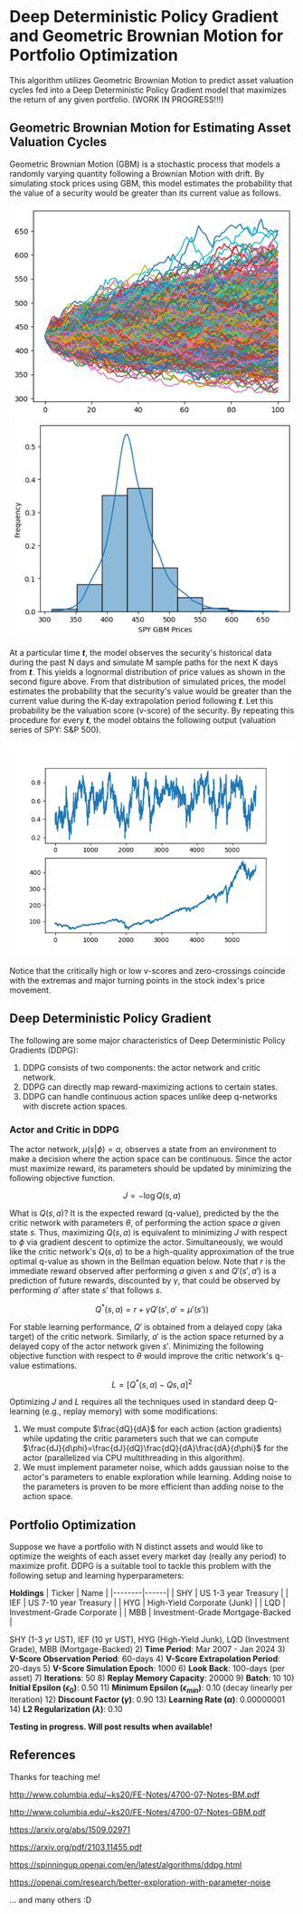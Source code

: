 # Deep Deterministic Policy Gradient and Geometric Brownian Motion for Portfolio Optimization

This algorithm utilizes Geometric Brownian Motion to predict asset valuation cycles fed into a Deep Deterministic Policy Gradient model that maximizes the return of any given portfolio. (WORK IN PROGRESS!!!)

## Geometric Brownian Motion for Estimating Asset Valuation Cycles

Geometric Brownian Motion (GBM) is a stochastic process that models a randomly varying quantity following a Brownian Motion with drift. By simulating stock prices using GBM, this model estimates the probability that the value of a security would be greater than its current value as follows.

![alt text](https://github.com/junyoung-sim/ddpg-quant/blob/main/doc/sample_path.png)
![alt text](https://github.com/junyoung-sim/ddpg-quant/blob/main/doc/price_dist.png)

At a particular time ***t***, the model observes the security's historical data during the past N days and simulate M sample paths for the next K days from ***t***. This yields a lognormal distribution of price values as shown in the second figure above. From that distribution of simulated prices, the model estimates the probability that the security's value would be greater than the current value during the K-day extrapolation period following ***t***. Let this probability be the valuation score (v-score) of the security. By repeating this procedure for every ***t***, the model obtains the following output (valuation series of SPY: S&P 500).

![alt text](https://github.com/junyoung-sim/ddpg-quant/blob/main/doc/vscore.png)

Notice that the critically high or low v-scores and zero-crossings coincide with the extremas and major turning points in the stock index's price movement.

## Deep Deterministic Policy Gradient

The following are some major characteristics of Deep Deterministic Policy Gradients (DDPG):

1) DDPG consists of two components: the actor network and critic network.
2) DDPG can directly map reward-maximizing actions to certain states.
3) DDPG can handle continuous action spaces unlike deep q-networks with discrete action spaces.

### Actor and Critic in DDPG

The actor network, $\mu(s|\phi)=a$, observes a state from an environment to make a decision where the action space can be continuous. Since the actor must maximize reward, its parameters should be updated by minimizing the following objective function.

$$J=-\log{Q(s,a)}$$

What is $Q(s,a)$? It is the expected reward (q-value), predicted by the the critic network with parameters $\theta$, of performing the action space $a$ given state $s$. Thus, maximizing $Q(s,a)$ is equivalent to minimizing $J$ with respect to $\phi$ via gradient descent to optimize the actor. Simultaneously, we would like the critic network's $Q(s,a)$ to be a high-quality approximation of the true optimal q-value as shown in the Bellman equation below. Note that $r$ is the immediate reward observed after performing $a$ given $s$ and $Q'(s',a')$ is a prediction of future rewards, discounted by $\gamma$, that could be observed by performing $a'$ after state $s'$ that follows $s$.

$$Q^{*}(s,a)=r+{\gamma}Q'(s',a'=\mu'(s'))$$

For stable learning performance, $Q'$ is obtained from a delayed copy (aka target) of the critic network. Similarly, $a'$ is the action space returned by a delayed copy of the actor network given $s'$. Minimizing the following objective function with respect to $\theta$ would improve the critic network's q-value estimations.

$$L=[Q^{*}(s,a)-Q{s,a}]^2$$

Optimizing $J$ and $L$ requires all the techniques used in standard deep Q-learning (e.g., replay memory) with some modifications:

1) We must compute $\frac{dQ}{dA}$ for each action (action gradients) while updating the critic parameters such that we can compute $\frac{dJ}{d\phi}=\frac{dJ}{dQ}\frac{dQ}{dA}\frac{dA}{d\phi}$ for the actor (parallelized via CPU multithreading in this algorithm).
2) We must implement parameter noise, which adds gaussian noise to the actor's parameters to enable exploration while learning. Adding noise to the parameters is proven to be more efficient than adding noise to the action space.

## Portfolio Optimization

Suppose we have a portfolio with N distinct assets and would like to optimize the weights of each asset every market day (really any period) to maximize profit. DDPG is a suitable tool to tackle this problem with the following setup and learning hyperparameters:

**Holdings**
| Ticker | Name |
|--------|------|
| SHY | US 1-3 year Treasury             |
| IEF | US 7-10 year Treasury            |
| HYG | High-Yield Corporate (Junk)      |
| LQD | Investment-Grade Corporate       |
| MBB | Investment-Grade Mortgage-Backed |


SHY (1-3 yr UST), IEF (10 yr UST), HYG (High-Yield Junk), LQD (Investment Grade), MBB (Mortgage-Backed)
2) **Time Period**: Mar 2007 - Jan 2024
3) **V-Score Observation Period**: 60-days
4) **V-Score Extrapolation Period**: 20-days
5) **V-Score Simulation Epoch**: 1000
6) **Look Back**: 100-days (per asset)
7) **Iterations**: 50
8) **Replay Memory Capacity**: 20000
9) **Batch**: 10
10) **Initial Epsilon ($\epsilon_0$)**: 0.50
11) **Minimum Epsilon ($\epsilon_{min}$)**: 0.10 (decay linearly per iteration)
12) **Discount Factor ($\gamma$)**: 0.90
13) **Learning Rate ($\alpha$)**: 0.00000001
14) **L2 Regularization ($\lambda$)**: 0.10

**Testing in progress. Will post results when available!**

## References

Thanks for teaching me!

http://www.columbia.edu/~ks20/FE-Notes/4700-07-Notes-BM.pdf

http://www.columbia.edu/~ks20/FE-Notes/4700-07-Notes-GBM.pdf

https://arxiv.org/abs/1509.02971

https://arxiv.org/pdf/2103.11455.pdf

https://spinningup.openai.com/en/latest/algorithms/ddpg.html

https://openai.com/research/better-exploration-with-parameter-noise

... and many others :D
